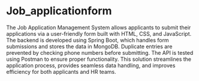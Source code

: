 # Job_applicationform
The Job Application Management System allows applicants to submit their applications via a user-friendly form built with HTML, CSS, and JavaScript.
The backend is developed using Spring Boot, which handles form submissions and stores the data in MongoDB. Duplicate entries are prevented by checking phone numbers before submitting.
The API is tested using Postman to ensure proper functionality. This solution streamlines the application process, provides seamless data handling, and improves efficiency for both applicants and HR teams.
